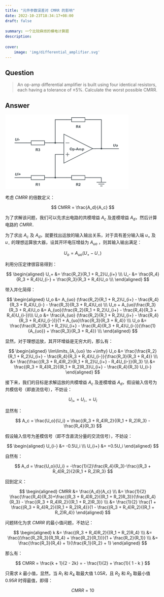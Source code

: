 ```yaml
---
title: "元件参数误差对 CMRR 的影响"
date: 2022-10-23T18:34:17+08:00
draft: false

summary: 一个比较麻烦的模电计算题
description: 

cover: 
    image: 'img/differential_amplifier.svg'
---
```


## Question

> An op-amp differential amplifier is built using four identical resistors, each having a tolerance of ±5%. Calculate the worst possible CMRR.

## Answer

![differential amplifier](img/differential_amplifier.svg#center)

考虑 $CMRR$ 的倍数定义：

$$
CMRR = \frac{A_d}{A_c}
$$

为了求解该问题，我们可以先求出电路的共模增益 $A_c$ 及差模增益 $A_d$，然后计算电路的 $CMRR$．

为了求出 $A_c$ 及 $A_d$，就要找出运放的输入输出关系，对于具有差分输入端 $u_+$ 及 $u_-$ 的理想运算放大器，设其开环电压增益为 $A_{uo}$ ，则其输入输出满足：

$$
U_o = A_{uo}(U_+ - U_-)
$$

利用分压定律很容易得到：

$$
\begin{aligned}
U_+ &= \frac{R_2}{R_1 + R_2}U_{i+} \\\
U_- &= \frac{R_4}{R_3 + R_4}U_{i-} + \frac{R_3}{R_3 + R_4}U_o  \\\
\end{aligned}
$$

带入并化简得：

$$
\begin{aligned}
U_o &= A_{uo} (\frac{R_2}{R_1 + R_2}U_{i+} - \frac{R_4}{R_3 + R_4}U_{i-} - \frac{R_3}{R_3 + R_4}U_o) \\\
U_o + A_{uo}\frac{R_3}{R_3 + R_4}U_o &= A_{uo}(\frac{R_2}{R_1 + R_2}U_{i+} - \frac{R_4}{R_3 + R_4}U_{i-})\\\
U_o &= \frac{A_{uo} (\frac{R_2}{R_1 + R_2}U_{i+} - \frac{R_4}{R_3 + R_4}U_{i-})}{1 + A_{uo}\frac{R_3}{R_3 + R_4}} \\\
U_o &= \frac{\frac{R_2}{R_1 + R_2}U_{i+} - \frac{R_4}{R_3 + R_4}U_{i-}}{\frac{1}{A_{uo}} + \frac{R_3}{R_3 + R_4}} \\\
\end{aligned}
$$

显然，对于理想运放，其开环增益是无穷大的，那么有：

$$
\begin{aligned}
\lim\limits_{A_{uo} \to +\infty} U_o &= \frac{\frac{R_2}{R_1 + R_2}U_{i+} - \frac{R_4}{R_3 + R_4}U_{i-}}{\frac{R_3}{R_3 + R_4}} \\\
    &= \frac{\frac{(R_3 + R_4)R_2}{R_1 + R_2}U_{i+} - R_4U_{i-}}{R_3} \\\
    &= \frac{(R_3 + R_4)R_2}{(R_1 + R_2)R_3}U_{i+} - \frac{R_4}{R_3} U_{i-}
\end{aligned}
$$

接下来，我们的目标是求解运放的共模增益 $A_c$ 及差模增益 $A_d$，假设输入信号为共模信号（即直流信号），不妨设：

$$
U_{i+} = U_{i-} = U_i
$$

显然有：

$$
A_c = \frac{U_o}{U_i} = \frac{(R_3 + R_4)R_2}{(R_1 + R_2)R_3} - \frac{R_4}{R_3}
$$

假设输入信号为差模信号（即不含直流分量的交流信号），不妨设：

$$
\begin{aligned}
U_{i-} &= -0.5U_i \\\
U_{i+} &= +0.5U_i
\end{aligned}
$$

自然有：

$$
A_d = \frac{U_o}{U_i} = -\frac{1}{2}\frac{R_4}{R_3}-\frac{(R_3 + R_4)R_2}{2(R_1 + R_2)R_3}
$$

回到定义：

$$
\begin{aligned}
CMRR &= \frac{A_d}{A_c} \\\
&= \frac{1}{2} \frac{\frac{R_4}{R_3}+\frac{(R_3 + R_4)R_2}{(R_1 + R_2)R_3}}{\frac{R_4}{R_3} - \frac{(R_3 + R_4)R_2}{(R_1 + R_2)R_3}} \\\
&= \frac{1}{2} \frac{1 + \frac{(R_3 + R_4)R_2}{(R_1 + R_2)R_4}}{1 - \frac{(R_3 + R_4)R_2}{(R_1 + R_2)R_4}}
\end{aligned}
$$

问题转化为求 $CMRR$ 的最小值问题，不妨记：

$$
\begin{aligned}
k &= \frac{(R_3 + R_4)R_2}{(R_1 + R_2)R_4} \\\
&= \frac{(\frac{R_2R_3}{R_1R_4} + \frac{R_2}{R_1})}{1 + \frac{R_2}{R_1}} \\\
&= \frac{\frac{R_3}{R_4} + 1}{\frac{R_1}{R_2} + 1}
\end{aligned}
$$

那么有：

$$
CMRR = \frac{k + 1}{2 - 2k} = - \frac{1}{2} + \frac{1}{ 1 - k }
$$

只需求 $k$ 最小值，显然，当 $R_1$ 和 $R_4$ 取最大值 $1.05R$，且 $R_2$ 和 $R_3$ 取最小值 $0.95R$ 时得最值，即得：

$$
CMRR = 10
$$
